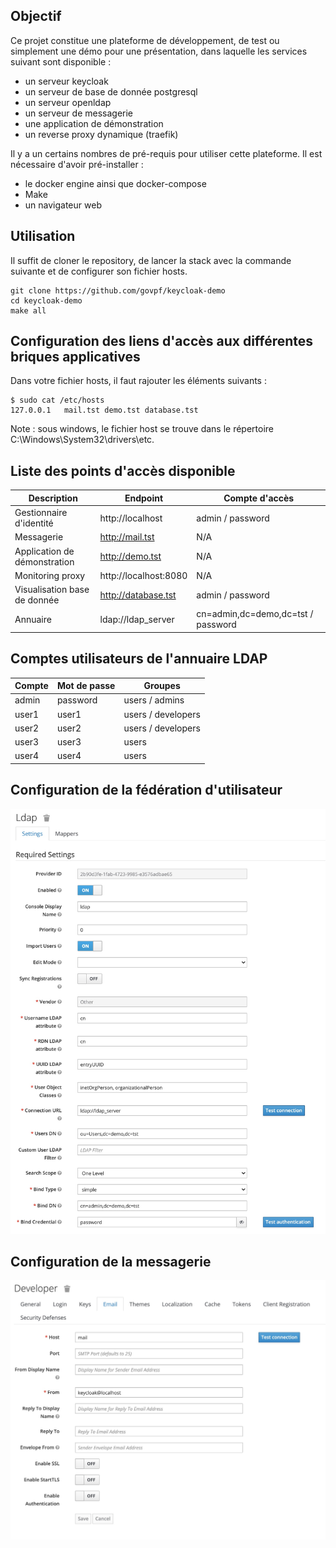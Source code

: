 ## Objectif

Ce  projet constitue une plateforme de développement, de test ou simplement une démo pour une présentation, dans laquelle les services suivant sont disponible :

* un serveur keycloak
* un serveur de base de donnée postgresql
* un serveur openldap
* un serveur de messagerie
* une application de démonstration
* un reverse proxy dynamique (traefik)

Il y a un certains nombres de pré-requis pour utiliser cette plateforme. Il est nécessaire d'avoir pré-installer :

* le docker engine ainsi que docker-compose
* Make
* un navigateur web

## Utilisation

Il suffit de cloner le repository, de lancer la stack avec la commande suivante et de configurer son fichier hosts.

```
git clone https://github.com/govpf/keycloak-demo
cd keycloak-demo
make all
```

## Configuration des liens d'accès aux différentes briques applicatives

Dans votre fichier hosts, il faut rajouter les éléments suivants :

```
$ sudo cat /etc/hosts
127.0.0.1   mail.tst demo.tst database.tst
```

Note : sous windows, le fichier host se trouve dans le répertoire C:\Windows\System32\drivers\etc.

## Liste des points d'accès disponible

| Description | Endpoint | Compte d'accès |
| - | - | - |
| Gestionnaire d'identité | http://localhost | admin / password |
| Messagerie | http://mail.tst | N/A |
| Application de démonstration | http://demo.tst | N/A |
| Monitoring proxy | http://localhost:8080 | N/A |
| Visualisation base de donnée | http://database.tst | admin / password |
| Annuaire | ldap://ldap_server | cn=admin,dc=demo,dc=tst / password |

## Comptes utilisateurs de l'annuaire LDAP

| Compte | Mot de passe | Groupes |
| - | - | - |
| admin | password | users / admins |
| user1 | user1 | users / developers |
| user2 | user2 | users / developers |
| user3 | user3 | users |
| user4 | user4 | users |

## Configuration de la fédération d'utilisateur

![User federation](screenshot/ldap_config.jpg)

## Configuration de la messagerie

![Mail configuration](screenshot/mail_config.jpg)
